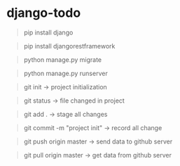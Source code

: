# django-todo

> pip install django

> pip install djangorestframework

> python manage.py migrate

> python manage.py runserver  

> git init -> project initialization

> git status -> file changed in project

> git add . -> stage all changes

> git commit -m "project init" -> record all change

> git push origin master ->  send data to github server

> git pull origin master ->  get data from github server 
